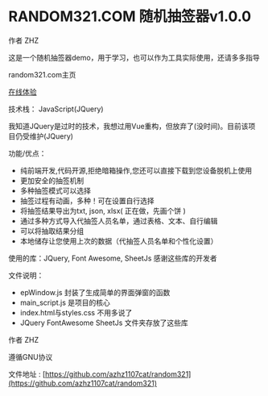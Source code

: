 # RANDOM321.COM 随机抽签器v1.0.0

作者 ZHZ

这是一个随机抽签器demo，用于学习，也可以作为工具实际使用，还请多多指导

random321.com主页

[在线体验](https://azhz1107cat.github.io/random321/)

技术栈：
JavaScript(JQuery)

我知道JQuery是过时的技术，我想过用Vue重构，但放弃了(没时间)。目前该项目仍受维护(JQuery)

功能/优点：

- 纯前端开发,代码开源,拒绝暗箱操作,您还可以直接下载到您设备脱机上使用
- 更加安全的抽签机制
- 多种抽签模式可以选择
- 抽签过程有动画，多种！可在设置自行选择
- 将抽签结果导出为txt, json, xlsx( 正在做，先画个饼 )
- 通过多种方式导入代抽签人员名单，通过表格、文本、自行编辑
- 可以将抽取结果分组
- 本地储存让您使用上次的数据（代抽签人员名单和个性化设置）

使用的库：JQuery, Font Awesome, SheetJs
感谢这些库的开发者

文件说明：

- epWindow.js 封装了生成简单的界面弹窗的函数
- main_script.js 是项目的核心
- index.html与styles.css 不用多说了
- JQuery FontAwesome SheetJs 文件夹存放了这些库

作者 ZHZ

遵循GNU协议

文件地址 :  [https://github.com/azhz1107cat/random321](https://github.com/azhz1107cat/random321)
